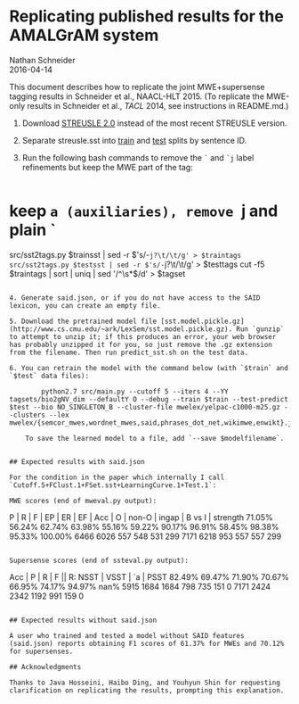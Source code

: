 # Replicating published results for the AMALGrAM system

Nathan Schneider  
2016-04-14

This document describes how to replicate the joint MWE+supersense tagging results in Schneider et al., NAACL-HLT 2015. (To replicate the MWE-only results in Schneider et al., *TACL* 2014, see instructions in README.md.)

1. Download [STREUSLE 2.0](http://www.cs.cmu.edu/~ark/LexSem/streusle-2.0.zip) instead of the most recent STREUSLE version.

2. Separate streusle.sst into  [train](http://www.cs.cmu.edu/~ark/LexSem/train.sentids)
and [test](http://www.cs.cmu.edu/~ark/LexSem/test.sentids) splits by sentence ID.

3. Run the following bash commands to remove the <code>\`</code> and <code>\`j</code> label refinements but keep the MWE part of the tag:

    ```bash
# keep `a (auxiliaries), remove `j and plain `
src/sst2tags.py $trainsst | sed -r $'s/-`j?\t/\t/g' > $traintags
src/sst2tags.py $testsst | sed -r $'s/-`j?\t/\t/g' > $testtags
cut -f5 $traintags | sort | uniq | sed '/^\s*$/d' > $tagset
```

4. Generate said.json, or if you do not have access to the SAID lexicon, you can create an empty file.

5. Download the pretrained model file [sst.model.pickle.gz](http://www.cs.cmu.edu/~ark/LexSem/sst.model.pickle.gz). Run `gunzip` to attempt to unzip it; if this produces an error, your web browser has probably unzipped it for you, so just remove the .gz extension from the filename. Then run predict_sst.sh on the test data.

6. You can retrain the model with the command below (with `$train` and `$test` data files):

        python2.7 src/main.py --cutoff 5 --iters 4 --YY tagsets/bio2gNV_dim --defaultY O --debug --train $train --test-predict $test --bio NO_SINGLETON_B --cluster-file mwelex/yelpac-c1000-m25.gz --clusters --lex mwelex/{semcor_mwes,wordnet_mwes,said,phrases_dot_net,wikimwe,enwikt}.json

    To save the learned model to a file, add `--save $modelfilename`.


## Expected results with said.json

For the condition in the paper which internally I call `Cutoff.5+FClust.1+FSet.sst+LearningCurve.1+Test.1`:

MWE scores (end of mweval.py output):

```
   P   |   R   |   F   |   EP  |   ER  |   EF  |  Acc  |   O   | non-O | ingap | B vs I | strength
 71.05%  56.24%  62.74%  63.98%  55.16%  59.22%  90.17%  96.91%  58.45%  98.38%  95.33%  100.00%
                                                   6466    6026     557     548     531     299
                                                   7171    6218     953     557     557     299
```

Supersense scores (end of ssteval.py output):

```
  Acc  |   P   |   R   |   F   || R: NSST | VSST |  `a  | PSST
 82.49%  69.47%  71.90%  70.67%    66.95%  74.17%  94.97%  nan%
   5915    1684    1684               798     735     151       0
   7171    2424    2342              1192     991     159       0
```

## Expected results without said.json

A user who trained and tested a model without SAID features (said.json) reports obtaining F1 scores of 61.37% for MWEs and 70.12% for supersenses.

## Acknowledgments

Thanks to Java Hosseini, Haibo Ding, and Youhyun Shin for requesting clarification on replicating the results, prompting this explanation.
